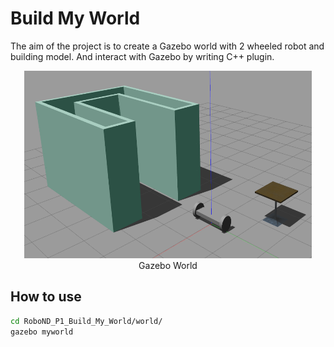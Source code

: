 # Build My World
The aim of the project is to create a Gazebo world with 2 wheeled robot and building model. And interact with Gazebo by writing C++ plugin. 

<p align="center">
  <img width="460" height="300" src="image/Build_My_World.png">
  <br>Gazebo World
</p>

## How to use
```sh
cd RoboND_P1_Build_My_World/world/
gazebo myworld
```
